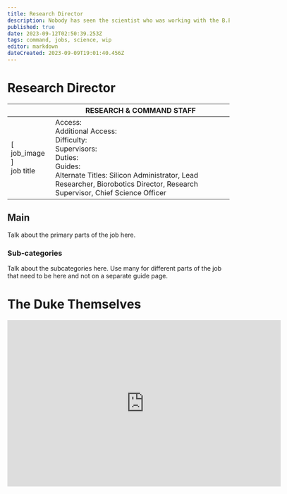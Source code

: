 ```yaml
---
title: Research Director
description: Nobody has seen the scientist who was working with the B.E.P.I.S. lately, the Toxins lab is gone and took my office with it, R&D looks like a bizarro town of machines and Robotics has enough firepower to take over the station. 
published: true
date: 2023-09-12T02:50:39.253Z
tags: command, jobs, science, wip
editor: markdown
dateCreated: 2023-09-09T19:01:40.456Z
---
```


# Research Director

|                             | RESEARCH & COMMAND STAFF                                                                                   |
|-----------------------------|----------------------------------------------------------------------------------------------|
| \[ job_image ]<br>job title | Access:<br>Additional Access:<br>Difficulty:<br>Supervisors:<br>Duties:<br>Guides:<br>Alternate Titles: Silicon Administrator, Lead Researcher, Biorobotics Director, Research Supervisor, Chief Science Officer |

## Main 
Talk about the primary parts of the job here.


### Sub-categories
Talk about the subcategories here. Use many for different parts of the job that need to be here and not on a separate guide page.

# The Duke Themselves
<iframe src="https://player.twitch.tv/?channel=thedukeofook&parent=wiki.monkestation.com" frameborder="0" allowfullscreen="true" scrolling="no" height="378" width="620"></iframe>